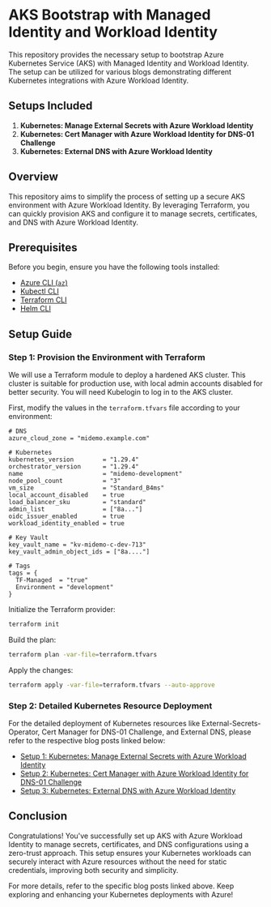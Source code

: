 # AKS Bootstrap with Managed Identity and Workload Identity

This repository provides the necessary setup to bootstrap Azure Kubernetes Service (AKS) with Managed Identity and Workload Identity. The setup can be utilized for various blogs demonstrating different Kubernetes integrations with Azure Workload Identity.

## Setups Included

1. **Kubernetes: Manage External Secrets with Azure Workload Identity**
2. **Kubernetes: Cert Manager with Azure Workload Identity for DNS-01 Challenge**
3. **Kubernetes: External DNS with Azure Workload Identity**

## Overview

This repository aims to simplify the process of setting up a secure AKS environment with Azure Workload Identity. By leveraging Terraform, you can quickly provision AKS and configure it to manage secrets, certificates, and DNS with Azure Workload Identity.

## Prerequisites

Before you begin, ensure you have the following tools installed:

- [Azure CLI (`az`)](https://docs.microsoft.com/en-us/cli/azure/install-azure-cli)
- [Kubectl CLI](https://kubernetes.io/docs/tasks/tools/install-kubectl/)
- [Terraform CLI](https://learn.hashicorp.com/tutorials/terraform/install-cli)
- [Helm CLI](https://helm.sh/docs/intro/install/)


## Setup Guide

### Step 1: Provision the Environment with Terraform

We will use a Terraform module to deploy a hardened AKS cluster. This cluster is suitable for production use, with local admin accounts disabled for better security. You will need Kubelogin to log in to the AKS cluster.

First, modify the values in the `terraform.tfvars` file according to your environment:

```hcl
# DNS
azure_cloud_zone = "midemo.example.com"

# Kubernetes
kubernetes_version        = "1.29.4"
orchestrator_version      = "1.29.4"
name                      = "midemo-development"
node_pool_count           = "3"
vm_size                   = "Standard_B4ms"
local_account_disabled    = true
load_balancer_sku         = "standard"
admin_list                = ["8a..."]
oidc_issuer_enabled       = true
workload_identity_enabled = true

# Key Vault
key_vault_name = "kv-midemo-c-dev-713"
key_vault_admin_object_ids = ["8a...."]

# Tags
tags = {
  TF-Managed  = "true"
  Environment = "development"
}
```

Initialize the Terraform provider:

```bash
terraform init
```

Build the plan:

```bash
terraform plan -var-file=terraform.tfvars
```
Apply the changes:

```bash
terraform apply -var-file=terraform.tfvars --auto-approve
```

### Step 2: Detailed Kubernetes Resource Deployment
For the detailed deployment of Kubernetes resources like External-Secrets-Operator, Cert Manager for DNS-01 Challenge, and External DNS, please refer to the respective blog posts linked below:

- [Setup 1: Kubernetes: Manage External Secrets with Azure Workload Identity](https://medium.com/@artem_lajko)
- [Setup 2: Kubernetes: Cert Manager with Azure Workload Identity for DNS-01 Challenge](https://medium.com/@artem_lajko)
- [Setup 3: Kubernetes: External DNS with Azure Workload Identity](https://medium.com/@artem_lajko)


## Conclusion

Congratulations! You've successfully set up AKS with Azure Workload Identity to manage secrets, certificates, and DNS configurations using a zero-trust approach. This setup ensures your Kubernetes workloads can securely interact with Azure resources without the need for static credentials, improving both security and simplicity.

For more details, refer to the specific blog posts linked above. Keep exploring and enhancing your Kubernetes deployments with Azure!